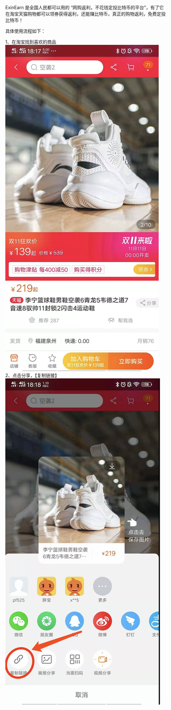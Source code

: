 ExinEarn 是全国人民都可以用的 “网购返利，不花钱定投比特币的平台”，有了它在淘宝天猫购物都可以领券获得返利，还能赚比特币，真正的购物返利，免费定投比特币！

具体使用流程如下：

1、在淘宝找到喜欢的商品
![](/images/mceclip0.png)
2、点击分享，【复制链接】
![](/images/mceclip01.png)
